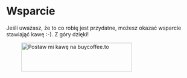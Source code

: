 # Wsparcie

Jeśli uważasz, że to co robię jest przydatne, możesz okazać wsparcie stawiająć kawę :-). Z góry dzięki!

<figure markdown="span">
    <a href="https://buycoffee.to/defat64" target="_blank"><img src="https://buycoffee.to/img/share-button-primary.png" style="width: 293px; height: 76px" alt="Postaw mi kawę na buycoffee.to"></a>
</figure>